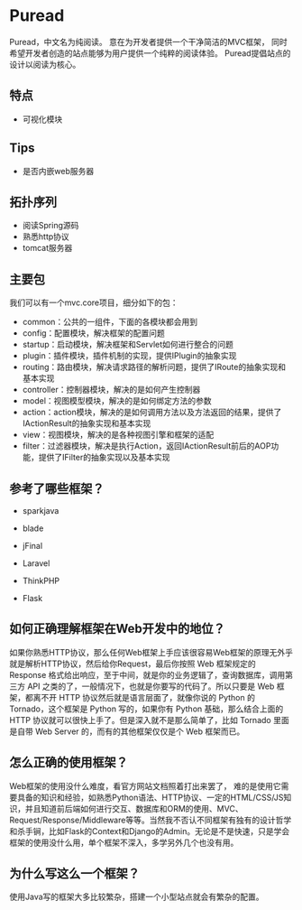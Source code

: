 # Puread
Puread，中文名为纯阅读。
意在为开发者提供一个干净简洁的MVC框架，
同时希望开发者创造的站点能够为用户提供一个纯粹的阅读体验。
Puread提倡站点的设计以阅读为核心。

## 特点
* 可视化模块

## Tips
* 是否内嵌web服务器

## 拓扑序列
* 阅读Spring源码
* 熟悉http协议
* tomcat服务器

## 主要包

我们可以有一个mvc.core项目，细分如下的包：
* common：公共的一组件，下面的各模块都会用到
* config：配置模块，解决框架的配置问题
* startup：启动模块，解决框架和Servlet如何进行整合的问题
* plugin：插件模块，插件机制的实现，提供IPlugin的抽象实现
* routing：路由模块，解决请求路径的解析问题，提供了IRoute的抽象实现和基本实现
* controller：控制器模块，解决的是如何产生控制器
* model：视图模型模块，解决的是如何绑定方法的参数
* action：action模块，解决的是如何调用方法以及方法返回的结果，提供了IActionResult的抽象实现和基本实现
* view：视图模块，解决的是各种视图引擎和框架的适配
* filter：过滤器模块，解决是执行Action，返回IActionResult前后的AOP功能，提供了IFilter的抽象实现以及基本实现


## 参考了哪些框架？

* sparkjava
* blade
* jFinal

* Laravel
* ThinkPHP

* Flask

## 如何正确理解框架在Web开发中的地位？

如果你熟悉HTTP协议，那么任何Web框架上手应该很容易Web框架的原理无外乎就是解析HTTP协议，然后给你Request，最后你按照 Web 框架规定的 Response 格式给出响应，至于中间，就是你的业务逻辑了，查询数据库，调用第三方 API 之类的了，一般情况下，也就是你要写的代码了。所以只要是 Web 框架，都离不开 HTTP 协议然后就是语言层面了，就像你说的 Python 的 Tornado，这个框架是 Python 写的，如果你有 Python 基础，那么结合上面的  HTTP 协议就可以很快上手了。但是深入就不是那么简单了，比如 Tornado 里面是自带 Web Server 的，而有的其他框架仅仅是个 Web 框架而已。

## 怎么正确的使用框架？
Web框架的使用没什么难度，看官方网站文档照着打出来罢了， 难的是使用它需要具备的知识和经验，如熟悉Python语法、HTTP协议、一定的HTML/CSS/JS知识，并且知道前后端如何进行交互、数据库和ORM的使用、MVC、Request/Response/Middleware等等。当然我不否认不同框架有独有的设计哲学和杀手锏，比如Flask的Context和Django的Admin。无论是不是快速，只是学会框架的使用没什么用，单个框架不深入，多学另外几个也没有用。

## 为什么写这么一个框架？
使用Java写的框架大多比较繁杂，搭建一个小型站点就会有繁杂的配置。
